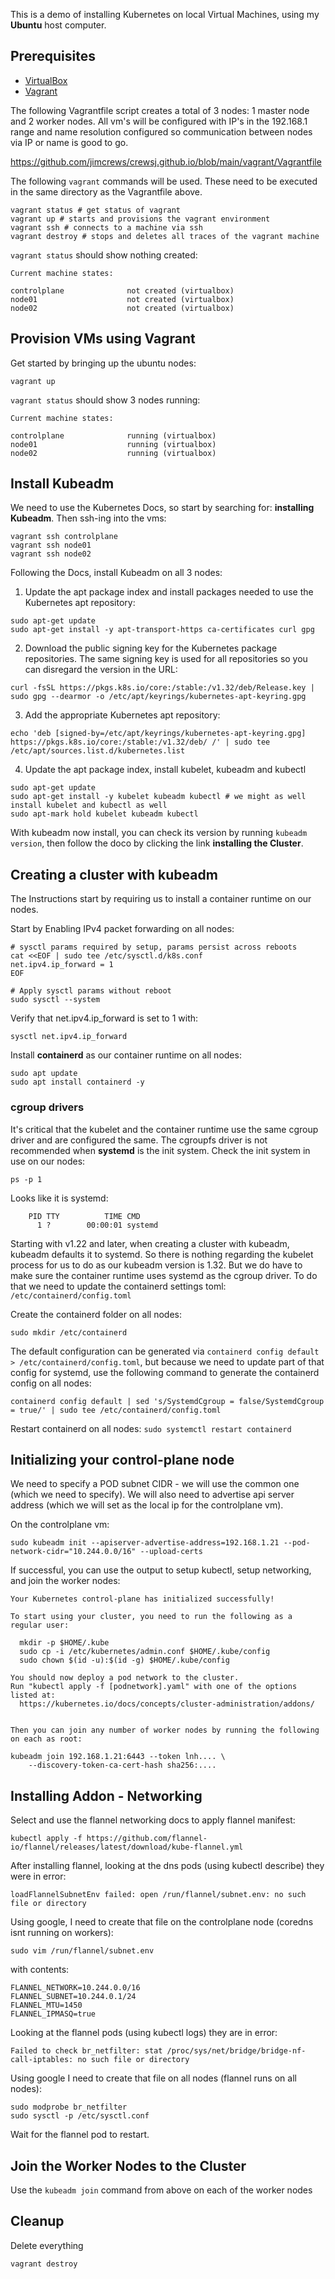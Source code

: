 This is a demo of installing Kubernetes on local Virtual Machines, using my **Ubuntu** host computer.

## Prerequisites

 - [VirtualBox](https://www.virtualbox.org/wiki/Linux_Downloads)
 - [Vagrant](https://developer.hashicorp.com/vagrant/downloads#linux)

The following Vagrantfile script creates a total of 3 nodes: 1 master node and 2 worker nodes. All vm's will be configured with IP's in the 192.168.1 range and name resolution configured so communication between nodes via IP or name is good to go.

https://github.com/jimcrews/crewsj.github.io/blob/main/vagrant/Vagrantfile

The following `vagrant` commands will be used. These need to be executed in the same directory as the Vagrantfile above.

``` shell
vagrant status # get status of vagrant
vagrant up # starts and provisions the vagrant environment
vagrant ssh # connects to a machine via ssh
vagrant destroy # stops and deletes all traces of the vagrant machine
```

`vagrant status` should show nothing created:

``` text
Current machine states:

controlplane              not created (virtualbox)
node01                    not created (virtualbox)
node02                    not created (virtualbox)
```

## Provision VMs using Vagrant

Get started by bringing up the ubuntu nodes:

``` shell
vagrant up
```

`vagrant status` should show 3 nodes running:

``` text
Current machine states:

controlplane              running (virtualbox)
node01                    running (virtualbox)
node02                    running (virtualbox)
```

## Install Kubeadm

We need to use the Kubernetes Docs, so start by searching for: **installing Kubeadm**.
Then ssh-ing into the vms:

``` shell
vagrant ssh controlplane
vagrant ssh node01
vagrant ssh node02
```

Following the Docs, install Kubeadm on all 3 nodes:

1. Update the apt package index and install packages needed to use the Kubernetes apt repository:

``` shell
sudo apt-get update
sudo apt-get install -y apt-transport-https ca-certificates curl gpg
```

2. Download the public signing key for the Kubernetes package repositories. The same signing key is used for all repositories so you can disregard the version in the URL:

``` shell
curl -fsSL https://pkgs.k8s.io/core:/stable:/v1.32/deb/Release.key | sudo gpg --dearmor -o /etc/apt/keyrings/kubernetes-apt-keyring.gpg
```

3. Add the appropriate Kubernetes apt repository:

``` shell
echo 'deb [signed-by=/etc/apt/keyrings/kubernetes-apt-keyring.gpg] https://pkgs.k8s.io/core:/stable:/v1.32/deb/ /' | sudo tee /etc/apt/sources.list.d/kubernetes.list
```

4. Update the apt package index, install kubelet, kubeadm and kubectl

``` shell
sudo apt-get update
sudo apt-get install -y kubelet kubeadm kubectl # we might as well install kubelet and kubectl as well
sudo apt-mark hold kubelet kubeadm kubectl
```

With kubeadm now install, you can check its version by running `kubeadm version`, then follow the doco by clicking the link **installing the Cluster**.

## Creating a cluster with kubeadm

The Instructions start by requiring us to install a container runtime on our nodes.

Start by Enabling IPv4 packet forwarding on all nodes:

``` shell
# sysctl params required by setup, params persist across reboots
cat <<EOF | sudo tee /etc/sysctl.d/k8s.conf
net.ipv4.ip_forward = 1
EOF

# Apply sysctl params without reboot
sudo sysctl --system
```

Verify that net.ipv4.ip_forward is set to 1 with:

``` shell
sysctl net.ipv4.ip_forward
```

Install **containerd** as our container runtime on all nodes:

``` shell
sudo apt update
sudo apt install containerd -y
```

### cgroup drivers

It's critical that the kubelet and the container runtime use the same cgroup driver and are configured the same. The cgroupfs driver is not recommended when **systemd** is the init system.
Check the init system in use on our nodes:
``` shell
ps -p 1
```
Looks like it is systemd:
``` text
    PID TTY          TIME CMD
      1 ?        00:00:01 systemd

```

Starting with v1.22 and later, when creating a cluster with kubeadm, kubeadm defaults it to systemd. So there is nothing regarding the kubelet process for us to do as our kubeadm version is 1.32. But we do have to make sure the container runtime uses systemd as the cgroup driver. To do that we need to update the containerd settings toml: `/etc/containerd/config.toml`

Create the containerd folder on all nodes:

``` shell
sudo mkdir /etc/containerd
```

The default configuration can be generated via `containerd config default > /etc/containerd/config.toml`, but because we need to update part of that config for systemd, use the following command to generate the containerd config on all nodes:

``` shell
containerd config default | sed 's/SystemdCgroup = false/SystemdCgroup = true/' | sudo tee /etc/containerd/config.toml
```

Restart containerd on all nodes: `sudo systemctl restart containerd`

## Initializing your control-plane node

We need to specify a POD subnet CIDR - we will use the common one (which we need to specify). We will also need to advertise api server address (which we will set as the local ip for the controlplane vm).

On the controlplane vm:

``` shell
sudo kubeadm init --apiserver-advertise-address=192.168.1.21 --pod-network-cidr="10.244.0.0/16" --upload-certs
```

If successful, you can use the output to setup kubectl, setup networking, and join the worker nodes:

``` text
Your Kubernetes control-plane has initialized successfully!

To start using your cluster, you need to run the following as a regular user:

  mkdir -p $HOME/.kube
  sudo cp -i /etc/kubernetes/admin.conf $HOME/.kube/config
  sudo chown $(id -u):$(id -g) $HOME/.kube/config

You should now deploy a pod network to the cluster.
Run "kubectl apply -f [podnetwork].yaml" with one of the options listed at:
  https://kubernetes.io/docs/concepts/cluster-administration/addons/


Then you can join any number of worker nodes by running the following on each as root:

kubeadm join 192.168.1.21:6443 --token lnh.... \
	--discovery-token-ca-cert-hash sha256:....
```

## Installing Addon - Networking

Select and use the flannel networking docs to apply flannel manifest:

``` shell
kubectl apply -f https://github.com/flannel-io/flannel/releases/latest/download/kube-flannel.yml
```

After installing flannel, looking at the dns pods (using kubectl describe) they were in error:

``` text
loadFlannelSubnetEnv failed: open /run/flannel/subnet.env: no such file or directory
```

Using google, I need to create that file on the controlplane node (coredns isnt running on workers):

``` shell
sudo vim /run/flannel/subnet.env
```

with contents:

``` text
FLANNEL_NETWORK=10.244.0.0/16
FLANNEL_SUBNET=10.244.0.1/24
FLANNEL_MTU=1450
FLANNEL_IPMASQ=true
```

Looking at the flannel pods (using kubectl logs) they are in error:

``` text
Failed to check br_netfilter: stat /proc/sys/net/bridge/bridge-nf-call-iptables: no such file or directory
```

Using google I need to create that file on all nodes (flannel runs on all nodes):

``` shell
sudo modprobe br_netfilter
sudo sysctl -p /etc/sysctl.conf
```

Wait for the flannel pod to restart.

## Join the Worker Nodes to the Cluster

Use the `kubeadm join` command from above on each of the worker nodes


## Cleanup

Delete everything

``` shell
vagrant destroy
```